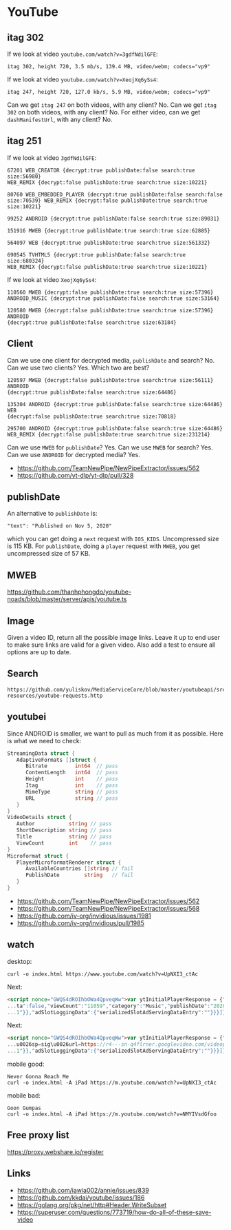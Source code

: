 # YouTube

## itag 302

If we look at video `youtube.com/watch?v=3gdfNdilGFE`:

~~~
itag 302, height 720, 3.5 mb/s, 139.4 MB, video/webm; codecs="vp9"
~~~

If we look at video `youtube.com/watch?v=XeojXq6ySs4`:

~~~
itag 247, height 720, 127.0 kb/s, 5.9 MB, video/webm; codecs="vp9"
~~~

Can we get `itag 247` on both videos, with any client? No. Can we get `itag
302` on both videos, with any client? No. For either video, can we get
`dashManifestUrl`, with any client? No.

## itag 251

If we look at video `3gdfNdilGFE`:

~~~
67201 WEB_CREATOR {decrypt:true publishDate:false search:true size:56980}
WEB_REMIX {decrypt:false publishDate:true search:true size:10221}

80760 WEB_EMBEDDED_PLAYER {decrypt:true publishDate:false search:false
size:70539} WEB_REMIX {decrypt:false publishDate:true search:true size:10221}

99252 ANDROID {decrypt:true publishDate:false search:true size:89031}

151916 MWEB {decrypt:true publishDate:true search:true size:62885}

564097 WEB {decrypt:true publishDate:true search:true size:561332}

690545 TVHTML5 {decrypt:true publishDate:false search:true size:680324}
WEB_REMIX {decrypt:false publishDate:true search:true size:10221}
~~~

If we look at video `XeojXq6ySs4`:

~~~
110560 MWEB {decrypt:false publishDate:true search:true size:57396}
ANDROID_MUSIC {decrypt:true publishDate:false search:true size:53164}

120580 MWEB {decrypt:false publishDate:true search:true size:57396} ANDROID
{decrypt:true publishDate:false search:true size:63184}
~~~

## Client

Can we use one client for decrypted media, `publishDate` and search? No. Can we
use two clients? Yes. Which two are best?

~~~
120597 MWEB {decrypt:false publishDate:true search:true size:56111} ANDROID
{decrypt:true publishDate:false search:true size:64486}

135304 ANDROID {decrypt:true publishDate:false search:true size:64486} WEB
{decrypt:false publishDate:true search:true size:70818}

295700 ANDROID {decrypt:true publishDate:false search:true size:64486}
WEB_REMIX {decrypt:false publishDate:true search:true size:231214}
~~~

Can we use `MWEB` for `publishDate`? Yes. Can we use `MWEB` for search? Yes.
Can we use `ANDROID` for decrypted media? Yes.

- https://github.com/TeamNewPipe/NewPipeExtractor/issues/562
- https://github.com/yt-dlp/yt-dlp/pull/328

## publishDate

An alternative to `publishDate` is:

~~~
"text": "Published on Nov 5, 2020"
~~~

which you can get doing a `next` request with `IOS_KIDS`. Uncompressed size is
115 KB. For `publishDate`, doing a `player` request with `MWEB`, you get
uncompressed size of 57 KB.

## MWEB

https://github.com/thanhphongdo/youtube-noads/blob/master/server/apis/youtube.ts

## Image

Given a video ID, return all the possible image links. Leave it up to end user
to make sure links are valid for a given video. Also add a test to ensure all
options are up to date.

## Search

~~~
https://github.com/yuliskov/MediaServiceCore/blob/master/youtubeapi/src/test/
resources/youtube-requests.http
~~~

## youtubei

Since ANDROID is smaller, we want to pull as much from it as possible. Here is
what we need to check:

~~~go
StreamingData struct {
   AdaptiveFormats []struct {
      Bitrate         int64  // pass
      ContentLength   int64  // pass
      Height          int    // pass
      Itag            int    // pass
      MimeType        string // pass
      URL             string // pass
   }
}
VideoDetails struct {
   Author           string // pass
   ShortDescription string // pass
   Title            string // pass
   ViewCount        int    // pass
}
Microformat struct {
   PlayerMicroformatRenderer struct {
      AvailableCountries []string // fail
      PublishDate        string   // fail
   }
}
~~~

- https://github.com/TeamNewPipe/NewPipeExtractor/issues/562
- https://github.com/TeamNewPipe/NewPipeExtractor/issues/568
- https://github.com/iv-org/invidious/issues/1981
- https://github.com/iv-org/invidious/pull/1985

## watch

desktop:

~~~
curl -o index.html https://www.youtube.com/watch?v=UpNXI3_ctAc
~~~

Next:

~~~html
<script nonce="GWQS4dROIhbOWa4QpveqWw">var ytInitialPlayerResponse = {"respons...
...ta":false,"viewCount":"11059","category":"Music","publishDate":"2020-10-02"...
...1"}},"adSlotLoggingData":{"serializedSlotAdServingDataEntry":""}}}]};</script>
~~~

Next:

~~~html
<script nonce="GWQS4dROIhbOWa4QpveqWw">var ytInitialPlayerResponse = {"respons...
...u0026sp=sig\u0026url=https://r4---sn-q4flrner.googlevideo.com/videoplayback...
...1"}},"adSlotLoggingData":{"serializedSlotAdServingDataEntry":""}}}]};</script>
~~~

mobile good:

~~~
Never Gonna Reach Me
curl -o index.html -A iPad https://m.youtube.com/watch?v=UpNXI3_ctAc
~~~

mobile bad:

~~~
Goon Gumpas
curl -o index.html -A iPad https://m.youtube.com/watch?v=NMYIVsdGfoo
~~~

## Free proxy list

https://proxy.webshare.io/register

## Links

- https://github.com/iawia002/annie/issues/839
- https://github.com/kkdai/youtube/issues/186
- https://golang.org/pkg/net/http#Header.WriteSubset
- https://superuser.com/questions/773719/how-do-all-of-these-save-video

